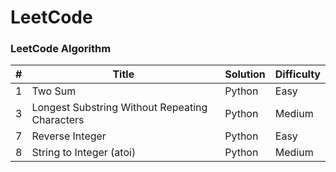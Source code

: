 # LeetCode

### LeetCode Algorithm

| #  | Title  | Solution | Difficulty |
| -- | ------ | -------- | ---------- |
| 1 | Two Sum | Python  | Easy |
| 3 | Longest Substring Without Repeating Characters | Python | Medium |
| 7 | Reverse Integer | Python | Easy |
| 8 | String to Integer (atoi) | Python | Medium |
